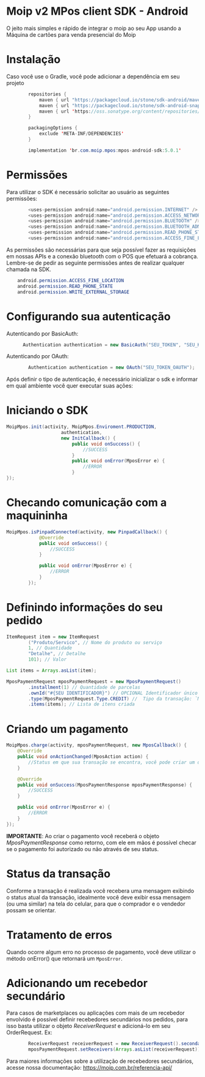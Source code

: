 # Moip v2 MPos client SDK - Android

O jeito mais simples e rápido de integrar o moip ao seu App usando a Máquina de cartões para venda presencial do Moip 
# Instalação

Caso você use o Gradle, você pode adicionar a dependência em seu projeto
```java
        repositories {
            maven { url "https://packagecloud.io/stone/sdk-android/maven2/" }
            maven { url "https://packagecloud.io/stone/sdk-android-snapshot/maven2" }
            maven { url 'https://oss.sonatype.org/content/repositories/snapshots/' }
        }

        packagingOptions {
            exclude 'META-INF/DEPENDENCIES'
        }
```

```java
        implementation 'br.com.moip.mpos:mpos-android-sdk:5.0.1'
```

# Permissões

Para utilizar o SDK é necessário solicitar ao usuário as seguintes permissões:

```java
        <uses-permission android:name="android.permission.INTERNET" />
        <uses-permission android:name="android.permission.ACCESS_NETWORK_STATE" />
        <uses-permission android:name="android.permission.BLUETOOTH" />
        <uses-permission android:name="android.permission.BLUETOOTH_ADMIN" />
        <uses-permission android:name="android.permission.READ_PHONE_STATE" />
        <uses-permission android:name="android.permission.ACCESS_FINE_LOCATION" />
```

As permissões são necessárias para que seja possível fazer as requisições em nossas APIs e a conexão bluetooth com o POS que efetuará a cobrança.
Lembre-se de pedir as seguinte permissões antes de realizar qualquer chamada na SDK.

```java
    android.permission.ACCESS_FINE_LOCATION
    android.permission.READ_PHONE_STATE
    android.permission.WRITE_EXTERNAL_STORAGE
```  

# Configurando sua autenticação

Autenticando por BasicAuth:
```java
      Authentication authentication = new BasicAuth("SEU_TOKEN", "SEU_KEY");
```

Autenticando por OAuth:
```java
        Authentication authentication = new OAuth("SEU_TOKEN_OAUTH");
```

Após definir o tipo de autenticação, é necessário inicializar o sdk e informar em qual ambiente você quer executar suas ações:


# Iniciando o SDK

```java
MoipMpos.init(activity, MoipMpos.Enviroment.PRODUCTION,
                    authentication,
                    new InitCallback() {
                        public void onSuccess() {
                            //SUCCESS
                        }
                        public void onError(MposError e) {
                            //ERROR
                        }
});
```

# Checando comunicação com a maquininha

```java
MoipMpos.isPinpadConnected(activity, new PinpadCallback() {
            @Override
            public void onSuccess() {
                //SUCCESS
            }

            public void onError(MposError e) {
                //ERROR
            }
        });
```

# Definindo informações do seu pedido
```java
ItemRequest item = new ItemRequest
        ("Produto/Servico", // Nome do produto ou serviço
        1, // Quantidade
        "Detalhe", // Detalhe
        101); // Valor

List items = Arrays.asList(item);

MposPaymentRequest mposPaymentRequest = new MposPaymentRequest()
        .installment(1) // Quantidade de parcelas
        .ownId("#{SEU IDENTIFICADOR}") // OPCIONAL Identificador único da sua transação, caso não seja informado um valor aleatório será criado
        .type(MposPaymentRequest.Type.CREDIT) //  Tipo da transação: `MposPaymentRequest.Type.CREDIT` e `MposPaymentRequest.Type.DEBIT`
        .items(items); // Lista de itens criada

```
# Criando um pagamento

```java
MoipMpos.charge(activity, mposPaymentRequest, new MposCallback() {
    @Override
    public void onActionChanged(MposAction action) {
        //Status em que sua transação se encontra, você pode criar um dialog para exibir uma mensagem como preferir
    }

    @Override
    public void onSuccess(MposPaymentResponse mposPaymentResponse) {
        //SUCCESS
    }

    public void onError(MposError e) {
        //ERROR
    }
});

```

**IMPORTANTE**: Ao criar o pagamento você receberá o objeto *MposPaymentResponse* como retorno, com ele em mãos é possível checar se o pagamento foi autorizado ou não através de seu status.

# Status da transação
Conforme a transação é realizada você recebera uma mensagem exibindo o status atual da transação, idealmente você deve exibir essa mensagem (ou uma similar) na tela do celular, para que o comprador e o vendedor possam se orientar.

# Tratamento de erros
Quando ocorre algum erro no processo de pagamento, você deve utilizar o método onError() que retornará um `MposError`.

# Adicionando um recebedor secundário
Para casos de marketplaces ou aplicações com mais de um recebedor envolvido é possível definir recebedores secundários nos pedidos, para isso basta utilizar o objeto *ReceiverRequest* e adicioná-lo em seu OrderRequest.
Ex:
```java
        ReceiverRequest receiverRequest = new ReceiverRequest().secondary("MPA-123", new AmountRequest().fixed(100));
        mposPaymentRequest.setReceivers(Arrays.asList(receiverRequest));
```
Para maiores informações sobre a utilização de recebedores secundários, acesse nossa documentação:
https://moip.com.br/referencia-api/
